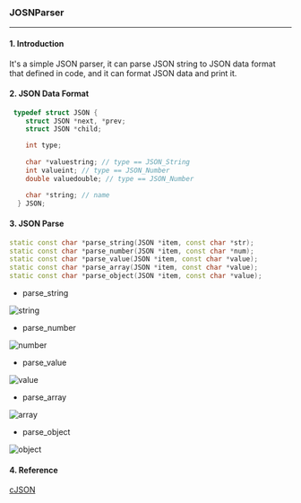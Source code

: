 ### JOSNParser
---
#### 1. Introduction
It's a simple JSON parser, it can parse JSON string to JSON data format that defined in code, and it can format JSON data and print it.
#### 2. JSON Data Format
``` cpp
 typedef struct JSON {
    struct JSON *next, *prev;
    struct JSON *child;

    int type;
  
    char *valuestring; // type == JSON_String
    int valueint; // type == JSON_Number
    double valuedouble; // type == JSON_Number

    char *string; // name
  } JSON;
```
#### 3. JSON Parse
``` cpp
static const char *parse_string(JSON *item, const char *str);
static const char *parse_number(JSON *item, const char *num);
static const char *parse_value(JSON *item, const char *value);
static const char *parse_array(JSON *item, const char *value);
static const char *parse_object(JSON *item, const char *value);
```
- parse_string

![string](http://p2fe5tghw.bkt.clouddn.com//jsonparser/string.gif)

- parse_number

![number](http://p2fe5tghw.bkt.clouddn.com//jsonparser/number.gif)

- parse_value

![value](http://p2fe5tghw.bkt.clouddn.com//jsonparser/value.gif)

- parse_array

![array](http://p2fe5tghw.bkt.clouddn.com//jsonparser/array.gif)

- parse_object

![object](http://p2fe5tghw.bkt.clouddn.com//jsonparser/object.gif)

#### 4. Reference
[cJSON](https://sourceforge.net/projects/cjson/)
